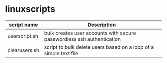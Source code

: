 # linuxscripts


| script name | Description | 
| ----------- | ----------- |
| userscript.sh | bulk creates user accounts with secure passwordless ssh authentication |
| clearusers.sh | script to bulk delete users based on a loop of a simple text file |

